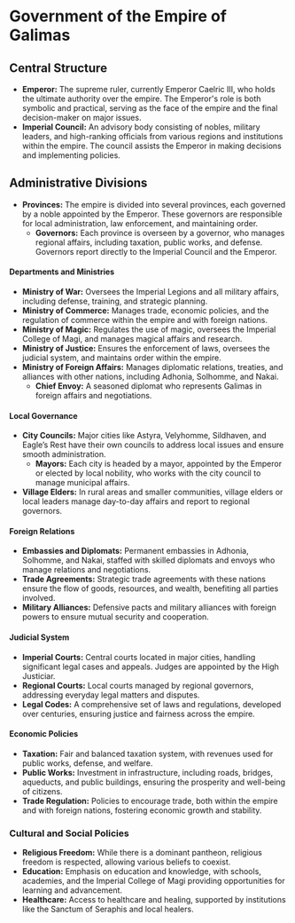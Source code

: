 
# Government of the Empire of Galimas

## **Central Structure**
- **Emperor:** The supreme ruler, currently Emperor Caelric III, who holds the ultimate authority over the empire. The Emperor's role is both symbolic and practical, serving as the face of the empire and the final decision-maker on major issues.
- **Imperial Council:** An advisory body consisting of nobles, military leaders, and high-ranking officials from various regions and institutions within the empire. The council assists the Emperor in making decisions and implementing policies.

## **Administrative Divisions**
- **Provinces:** The empire is divided into several provinces, each governed by a noble appointed by the Emperor. These governors are responsible for local administration, law enforcement, and maintaining order.
  - **Governors:** Each province is overseen by a governor, who manages regional affairs, including taxation, public works, and defense. Governors report directly to the Imperial Council and the Emperor.

#### **Departments and Ministries**
- **Ministry of War:** Oversees the Imperial Legions and all military affairs, including defense, training, and strategic planning.
- **Ministry of Commerce:** Manages trade, economic policies, and the regulation of commerce within the empire and with foreign nations.
- **Ministry of Magic:** Regulates the use of magic, oversees the Imperial College of Magi, and manages magical affairs and research.
- **Ministry of Justice:** Ensures the enforcement of laws, oversees the judicial system, and maintains order within the empire.
- **Ministry of Foreign Affairs:** Manages diplomatic relations, treaties, and alliances with other nations, including Adhonia, Solhomme, and Nakai.
  - **Chief Envoy:** A seasoned diplomat who represents Galimas in foreign affairs and negotiations.

#### **Local Governance**
- **City Councils:** Major cities like Astyra, Velyhomme, Sildhaven, and Eagle’s Rest have their own councils to address local issues and ensure smooth administration.
  - **Mayors:** Each city is headed by a mayor, appointed by the Emperor or elected by local nobility, who works with the city council to manage municipal affairs.
- **Village Elders:** In rural areas and smaller communities, village elders or local leaders manage day-to-day affairs and report to regional governors.

#### **Foreign Relations**
- **Embassies and Diplomats:** Permanent embassies in Adhonia, Solhomme, and Nakai, staffed with skilled diplomats and envoys who manage relations and negotiations.
- **Trade Agreements:** Strategic trade agreements with these nations ensure the flow of goods, resources, and wealth, benefiting all parties involved.
- **Military Alliances:** Defensive pacts and military alliances with foreign powers to ensure mutual security and cooperation.

#### **Judicial System**
- **Imperial Courts:** Central courts located in major cities, handling significant legal cases and appeals. Judges are appointed by the High Justiciar.
- **Regional Courts:** Local courts managed by regional governors, addressing everyday legal matters and disputes.
- **Legal Codes:** A comprehensive set of laws and regulations, developed over centuries, ensuring justice and fairness across the empire.

#### **Economic Policies**
- **Taxation:** Fair and balanced taxation system, with revenues used for public works, defense, and welfare.
- **Public Works:** Investment in infrastructure, including roads, bridges, aqueducts, and public buildings, ensuring the prosperity and well-being of citizens.
- **Trade Regulation:** Policies to encourage trade, both within the empire and with foreign nations, fostering economic growth and stability.

### Cultural and Social Policies
- **Religious Freedom:** While there is a dominant pantheon, religious freedom is respected, allowing various beliefs to coexist.
- **Education:** Emphasis on education and knowledge, with schools, academies, and the Imperial College of Magi providing opportunities for learning and advancement.
- **Healthcare:** Access to healthcare and healing, supported by institutions like the Sanctum of Seraphis and local healers.